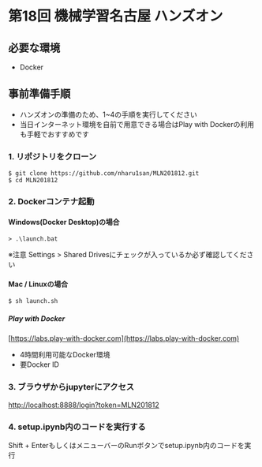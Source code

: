# 第18回 機械学習名古屋 ハンズオン
## 必要な環境
- Docker

## 事前準備手順
- ハンズオンの準備のため、1~4の手順を実行してください
- 当日インターネット環境を自前で用意できる場合はPlay with Dockerの利用も手軽でおすすめです

### 1. リポジトリをクローン
```
$ git clone https://github.com/nharu1san/MLN201812.git
$ cd MLN201812
```

### 2. Dockerコンテナ起動
#### Windows(Docker Desktop)の場合
```
> .\launch.bat
```
※注意 Settings > Shared Drivesにチェックが入っているか必ず確認してください

#### Mac / Linuxの場合
```
$ sh launch.sh
```

##### Play with Docker
[https://labs.play-with-docker.com](https://labs.play-with-docker.com)
- 4時間利用可能なDocker環境
- 要Docker ID

### 3. ブラウザからjupyterにアクセス
[http://localhost:8888/login?token=MLN201812](http://localhost:8888/login?token=MLN201812)

### 4. setup.ipynb内のコードを実行する
Shift + EnterもしくはメニューバーのRunボタンでsetup.ipynb内のコードを実行
